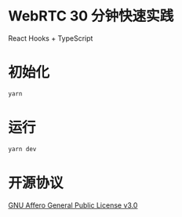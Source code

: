 # WebRTC 30 分钟快速实践

React Hooks + TypeScript

# 初始化

```bash
yarn
```

# 运行

```bash
yarn dev
```

# 开源协议

[GNU Affero General Public License v3.0](https://choosealicense.com/licenses/agpl-3.0/)
